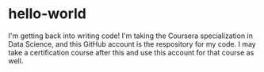 # hello-world
I'm getting back into writing code! I'm taking the Coursera specialization in Data Science, and this GitHub account is the respository for my code. I may take a certification course after this and use this account for that course as well.
